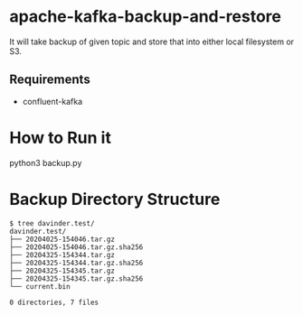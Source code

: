 # apache-kafka-backup-and-restore
It will take backup of given topic and store that into either local filesystem or S3.

## Requirements
* confluent-kafka

# How to Run it
python3 backup.py

# Backup Directory Structure
```
$ tree davinder.test/
davinder.test/
├── 20204025-154046.tar.gz
├── 20204025-154046.tar.gz.sha256
├── 20204325-154344.tar.gz
├── 20204325-154344.tar.gz.sha256
├── 20204325-154345.tar.gz
├── 20204325-154345.tar.gz.sha256
└── current.bin

0 directories, 7 files
```
